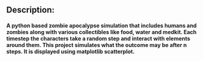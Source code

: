 ## Description:

#### A python based zombie apocalypse simulation that includes humans and zombies along with various collectibles like food, water and medkit. Each timestep the characters take a random step and interact with elements around them. This project simulates what the outcome may be after n steps. It is displayed using matplotlib scatterplot.
